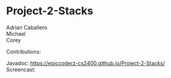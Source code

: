 # Project-2-Stacks  
Adrian Caballero  
Michael   
Corey  

Contributions:  
  
Javadoc: https://epiccoderz-cs2400.github.io/Project-2-Stacks/  
Screencast: <insert link>

